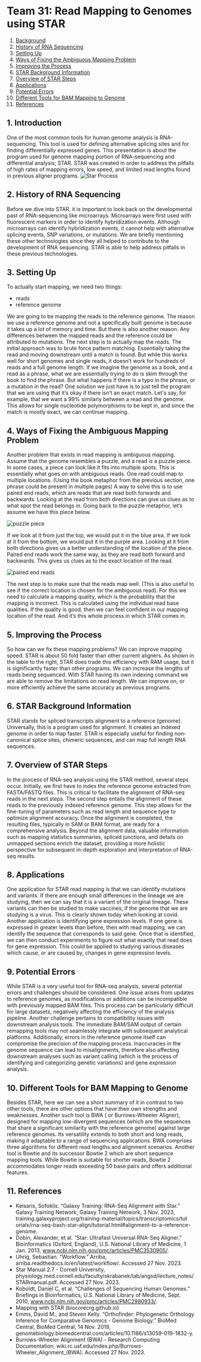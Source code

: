 # Team 31: Read Mapping to Genomes using STAR
1. [Background](#311)<br>
2. [History of RNA Sequencing](#312)<br>
3. [Setting Up](#313)<br>
4. [Ways of Fixing the Ambiguous Mapping Problem](#314)<br>
5. [Improving the Process](#315)<br>
6. [STAR Background Information](#316)<br>
7. [Overview of STAR Steps](#317)<br>
8. [Applications](#318)<br>
9. [Potential Errors](#319)<br>
10. [Different Tools for BAM Mapping to Genome](#3110)<br>
11. [References](#3111)<br>

## 1. Introduction<a name="311"></a>

  One of the most common tools for human genome analysis is RNA-sequencing. This tool is used for defining alternative splicing sites and for finding differentially expressed genes. This presentation is about the program used for genome mapping portion of RNA-sequencing and differential analysis; STAR. STAR was created in order to address the pitfalls of high rates of mapping errors, low speed, and limited read lengths found in previous aligner programs. 
  ![Star Process](alignment_STAR_step5.png)

## 2. History of RNA Sequencing<a name="312"></a>

  Before we dive into STAR, it is important to look back on the developmental past of RNA-sequencing like microarrays. Microarrays were first used with fluorescent markers in order to identify hybridization events. Although microarrays can identify hybridization events, it cannot help with alternative splicing events, SNP variations, or mutations.  We are briefly mentioning these other technologies since they all helped to contribute to the development of RNA sequencing. STAR is able to help address pitfalls in these previous technologies. 

## 3. Setting Up<a name="313"></a>

  To actually start mapping, we need two things: 
- reads
- reference genome
  
We are going to be mapping the reads to the reference genome. The reason we use a reference genome and not a specifically built genome is because it takes up a lot of memory and time. But there is also another reason. Any differences between the mapped reads and the reference could be attributed to mutations. The next step is to actually map the reads. The initial approach was to brute force pattern matching. Essentially taking the read and moving downstream until a match is found. But while this works well for short genomes and single reads, it doesn’t work for hundreds of reads and a full genome length. If we imagine the genome as a book, and a read as a phrase, what we are essentially trying to do is skim through the book to find the phrase. But what happens if there is a typo in the phrase, or a mutation in the read? One solution we just have is to just tell the program that we are using that it’s okay if there isn’t an exact match. Let's say, for example, that we want a 99% similariy between a read and the genome. This allows for single nucleotide polymorphisms to be kept in, and since the match is mostly exact, we can continue mapping. 

## 4. Ways of Fixing the Ambiguous Mapping Problem<a name="314"></a>

  Another problem that exists in read mapping is ambiguous mapping. Assume that the genome resembles a puzzle, and a read is a puzzle piece. In some cases, a piece can look like it fits into multiple spots. This is essentially what goes on with ambiguous reads. One read could map to multiple locations. (Using the book metaphor from the previous section, one phrase could be present in multiple pages) A way to solve this is to use paired end reads, which are reads that are read both forwards and backwards. Looking at the read from both directions can give us clues as to what spot the read belongs in. Going back to the puzzle metaphor, let’s assume we have this piece below.

![puzzle piece](stock-vector-black-rotated-puzzle-piece-blue-gradient-vector-icon.jpeg)

  If we look at it from just the top, we would put it in the blue area. If we look at it from the bottom, we would put it in the purple area. Looking at it from both directions gives us a better understanding of the location of the piece. Paired end reads work the same way, as they are read both forward and backwards. This gives us clues as to the exact location of the read.

![paired end reads](Figure17.png)

  The next step is to make sure that the reads map well. (This is also useful to see if the correct location is chosen for the ambiguous read). For this we need to calculate a mapping quality, which is the probability that the mapping is incorrect. This is calculated using the individual read base qualities. If the quality is good, then we can feel confident in our mapping location of the read. And it’s this whole process in which STAR comes in.

## 5. Improving the Process<a name="315"></a>

  So how can we fix these mapping problems? We can improve mapping speed. STAR is about 50 fold faster than other current aligners. As shown in the table to the right, STAR does trade this efficiency with RAM usage, but it is significantly faster than other programs.  We can increase the lengths of reads being sequenced. With STAR having its own indexing command we are able to remove the limitations on read length. We can improve on, or more efficiently achieve the same accuracy as previous programs. 

## 6. STAR Background Information<a name="316"></a>

  STAR stands for spliced transcripts alignment to a reference (genome). Universally, this is a program used for alignment. It creates an indexed genome in order to map faster. STAR is especially useful for finding non-canonical splice sites, chimeric sequences, and can map full length RNA sequences. 

## 7. Overview of STAR Steps<a name="317"></a>

  In the process of RNA-seq analysis using the STAR method, several steps occur. Initially, we first have to index the reference genome extracted from FASTA/FASTQ files. This is critical to facilitate the alignment of RNA-seq reads in the next steps. The second step entails the alignment of these reads to the previously indexed reference genome. This step allows for the fine-tuning of parameters such as read length and sequence type to optimize alignment accuracy. Once the alignment is completed, the resulting files, typically in SAM or BAM format, are ready for a comprehensive analysis. Beyond the alignment data, valuable information such as mapping statistics summaries, spliced junctions, and details on unmapped sections enrich the dataset, providing a more holistic perspective for subsequent in-depth exploration and interpretation of RNA-seq results.

## 8. Applications<a name="318"></a>

  One application for STAR read mapping is that we can identify mutations and variants. If there are enough small differences in the lineage we are studying, then we can say that it is a variant of the original lineage. These variants can then be studied to make vaccines, if the genome that we are studying is a virus. This is clearly shown today when looking at covid. Another application is identifying gene expression levels. If one gene is expressed in greater levels than before, then with read mapping, we can identify the sequence that corresponds to said gene. Once that is identified, we can then conduct experiments to figure out what exactly that read does for gene expression. This could be applied to studying various diseases which cause, or are caused by, changes in gene expression levels. 

## 9. Potential Errors<a name="319"></a>

  While STAR is a very useful tool for RNA-seq analysis, several potential errors and challenges should be considered. One issue arises from updates to reference genomes, as modifications or additions can be incompatible with previously mapped BAM files. This process can be particularly difficult for large datasets, negatively affecting the efficiency of the analysis pipeline. Another challenge pertains to compatibility issues with downstream analysis tools. The immediate BAM/SAM output of certain remapping tools may not seamlessly integrate with subsequent analytical platforms. Additionally, errors in the reference genome itself can compromise the precision of the mapping process. Inaccuracies in the genome sequence can lead to misalignments, therefore also affecting downstream analyses such as variant calling (which is the process of identifying and categorizing genetic variations) and gene expression analysis.

## 10. Different Tools for BAM Mapping to Genome<a name="3110"></a>

  Besides STAR, here we can see a short summary of it in contrast to two other tools, there are other options that have their own strengths and weaknesses. Another such tool is BWA ( or Burrows-Wheeler Aligner), designed for mapping low-divergent sequences (which are the sequences that share a significant similarity with the reference genome) against large reference genomes. Its versatility extends to both short and long reads, making it adaptable to a range of sequencing applications. BWA comprises three algorithms for different read lengths and alignment scenarios. Another tool is Bowtie and its successor Bowtie 2 which are short sequence mapping tools. While Bowtie is suitable for shorter reads, Bowtie 2 accommodates longer reads exceeding 50 base pairs and offers additional features.

## 11. References<a name="3111"></a>

- Keisaris, Sofoklis. “Galaxy Training: RNA-Seq Alignment with Star.” 
Galaxy Training Network, Galaxy Training Network, 3 Nov.
2023, 
training.galaxyproject.org/training-material/topics/transcriptomics/tut
orials/rna-seq-bash-star-align/tutorial.html#alignment-to-a-reference-genome.
- Dobin, Alexander, et al. “Star: Ultrafast Universal RNA-Seq Aligner.” 
Bioinformatics 
(Oxford, England), U.S. National Library of Medicine, 1 Jan. 2013, 
www.ncbi.nlm.nih.gov/pmc/articles/PMC3530905/. 
- Uhrig, Sebastian. “Workflow.” Arriba, 
arriba.readthedocs.io/en/latest/workflow/. Accessed 27 
Nov. 2023. 
- Star Manual 2.7 - Cornell University, 
physiology.med.cornell.edu/faculty/skrabanek/lab/angsd/lecture_notes/
STARmanual.pdf. 
Accessed 27 Nov. 2023. 
- Koboldt, Daniel C, et al. “Challenges of Sequencing Human Genomes.” Briefings in Bioinformatics, 
U.S. National Library of Medicine, Sept. 2010, 
www.ncbi.nlm.nih.gov/pmc/articles/PMC2980933/. 
- Mapping with STAR (biocorecrg.github.io)
- Emms, David M., and Steven Kelly. “Orthofinder: Phylogenetic Orthology Inference for Comparative
 Genomics - Genome Biology.” BioMed Central, BioMed Central, 14 Nov. 2019, 
genomebiology.biomedcentral.com/articles/10.1186/s13059-019-1832-y. 
- Burrows-Wheeler Alignment (BWA) - Research Computing Documentation, 
wiki.rc.usf.edu/index.php/Burrows-Wheeler_Alignment_(BWA). Accessed 27 Nov. 2023.


